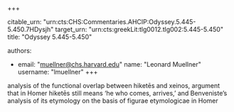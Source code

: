 +++


citable_urn: "urn:cts:CHS:Commentaries.AHCIP:Odyssey.5.445-5.450.7HDysjh"
target_urn: "urn:cts:greekLit:tlg0012.tlg002:5.445-5.450"
title: "Odyssey 5.445-5.450"

authors:
- email: "muellner@chs.harvard.edu"
  name: "Leonard Muellner"
  username: "lmuellner"
+++

<p>analysis of the functional overlap between hiketēs and xeinos, argument that in Homer hiketēs still means ‘he who comes, arrives,’ and Benveniste’s analysis of its etymology on the basis of figurae etymologicae in Homer</p>